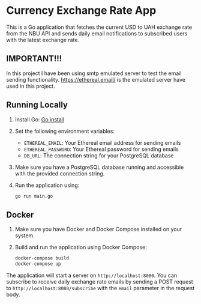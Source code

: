 # Currency Exchange Rate App

This is a Go application that fetches the current USD to UAH exchange rate from the NBU API and sends daily email notifications to subscribed users with the latest exchange rate.

## IMPORTANT!!!
In this project I have been using smtp emulated server to test the email sending functionality. https://ethereal.email/ is the emulated server have used in this project.

## Running Locally

1. Install Go:
   [Go install](https://golang.org/doc/install)
2. Set the following environment variables:
    - `ETHEREAL_EMAIL`: Your Ethereal email address for sending emails
    - `ETHEREAL_PASSWORD`: Your Ethereal password for sending emails
    - `DB_URL`: The connection string for your PostgreSQL database

3. Make sure you have a PostgreSQL database running and accessible with the provided connection string.

4. Run the application using:
   ```bash
   go run main.go
    ```

## Docker

1. Make sure you have Docker and Docker Compose installed on your system.

2. Build and run the application using Docker Compose:
    ```bash
    docker-compose build
    docker-compose up
    ```
   
The application will start a server on `http://localhost:8080`. You can subscribe to receive daily exchange rate emails by sending a POST request to `http://localhost:8080/subscribe` with the `email` parameter in the request body.